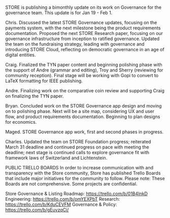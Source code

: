 STORE is publishing a bimonthly update on its work on Governance for the governance team. This update is for Jan 19 - Feb 1.

Chris. Discussed the latest STORE Governance updates, focusing on the payments system, with the next milestone being the product requirements documentation. Proposed the next STORE Research paper, focusing on our governance infrastructure from inception to ratified governance. Updated the team on the fundraising strategy, leading with governance and introducing STORE Cloud, reflecting on democratic governance in an age of digital entities.

Craig. Finalized the TYN paper content and beginning polishing phase with the support of Andre (grammar and editing), Troy and Sherry (reviewing for community reception). Final stage will be working with Gopi to convert to LaTeX formatting for IEEE publishing.

Andre. Finalizing work on the comparative coin review and supporting Craig on finalizing the TYN paper.

Bryan. Concluded work on the STORE Governance app design and moving on to polishing phase. Next will be a site map, considering UX and user flow, and product requirements documentation. Beginning to plan designs for economics.

Maged. STORE Governance app work, first and second phases in progress.

Charles. Updated the team on STORE Foundation progress; reiterated March 31 deadline and continued progress on pace with meeting the deadline; next stage is continued calls to explore governance fit with framework laws of Switzerland and Lichtenstein.

PUBLIC TRELLO BOARDS
In order to increase communication with and transparency with the Store community, Store has published Trello Boards that include major initiatives for the community to follow. Please note: These Boards are not comprehensive. Some projects are confidential.

Store Governance & Listing Roadmap: https://trello.com/b/01B4InkD
Engineering: https://trello.com/b/omYEXPbT
Research: https://trello.com/b/KduCEVFM
Governance & Policy: https://trello.com/b/gEuvzqCi/
